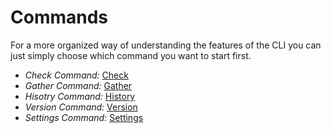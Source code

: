 # Commands

For a more organized way of understanding the features of the CLI you can just simply choose which command you want to start first.

* *Check Command:* [Check](docs/check.md)
* *Gather Command:* [Gather](docs/gather.md)
* *Hisotry Command:* [History](docs/history.md)
* *Version Command:* [Version](docs/version.md)
* *Settings Command:* [Settings](docs/settings.md)
